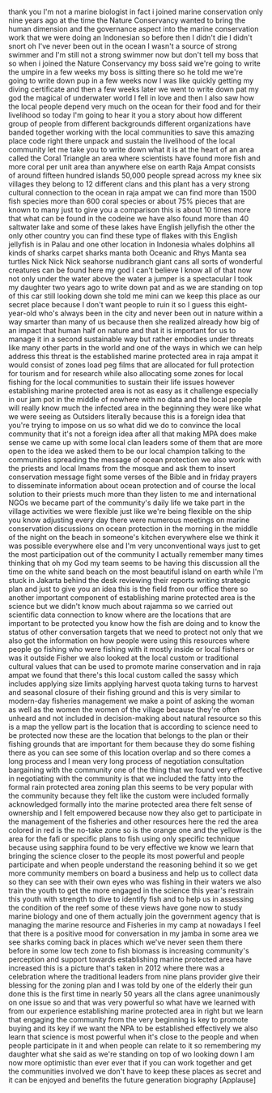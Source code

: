 
thank you I&#39;m not a marine biologist in
fact i joined marine conservation only
nine years ago at the time the Nature
Conservancy wanted to bring the human
dimension and the governance aspect into
the marine conservation work that we
were doing an Indonesian so before then
I didn&#39;t die I didn&#39;t snort oh I&#39;ve
never been out in the ocean I wasn&#39;t a
source of strong swimmer and I&#39;m still
not a strong swimmer now but don&#39;t tell
my boss that so when i joined the Nature
Conservancy my boss said we&#39;re going to
write the umpire in a few weeks my boss
is sitting there so he told me we&#39;re
going to write down pup in a few weeks
now I was like quickly getting my diving
certificate and then a few weeks later
we went to write down pat my god the
magical of underwater world I fell in
love and then I also saw how the local
people depend very much on the ocean for
their food and for their livelihood so
today I&#39;m going to hear it you a story
about how different group of people from
different backgrounds different
organizations have banded together
working with the local communities to
save this amazing place code right there
unpack and sustain the livelihood of the
local community let me take you to write
down what it is at the heart of an area
called the Coral Triangle an area where
scientists have found more fish and more
coral per unit area than anywhere else
on earth Raja Ampat consists of around
fifteen hundred islands 50,000 people
spread across my knee six villages they
belong to 12 different clans and this
plant has a very strong cultural
connection to the ocean in raja ampat we
can find more than 1500 fish species
more than 600 coral species or about 75%
pieces that are known to many just to
give you a comparison this is about 10
times more that what can be found in the
codeine we have also found more than 40
saltwater lake and some of these lakes
have English jellyfish the other the
only other country you can find these
type of flakes with this English
jellyfish is in Palau and one other
location in Indonesia whales dolphins
all kinds of sharks carpet sharks manta
both Oceanic and Rhys Manta sea turtles
Nick Nick Nick seahorse nudibranch giant
cans all sorts of wonderful creatures
can be found here my god I can&#39;t believe
I know all of that now not only under
the water above the water a jumper is a
spectacular I took my daughter two years
ago to write down pat and as we are
standing on top of this car still
looking down she told me mini can we
keep this place as our secret place
because I don&#39;t want people to ruin it
so I guess this eight-year-old who&#39;s
always been in the city and never been
out in nature within a way smarter than
many of us because then she realized
already how big of an impact that human
half on nature and that it is important
for us to manage it in a second
sustainable way but rather embodies
under threats like many other parts in
the world and one of the ways in which
we can help address this threat is the
established marine protected area in
raja ampat it would consist of zones
load peg films that are allocated for
full protection for tourism and for
research while also allocating some
zones for local fishing for the local
communities to sustain their life issues
however establishing marine protected
area is not as easy as it challenge
especially in our jam pot in the middle
of nowhere with no data and the local
people will really know much
the infected area in the beginning they
were like what we were seeing as
Outsiders literally because this is a
foreign idea that you&#39;re trying to
impose on us so what did we do to
convince the local community that it&#39;s
not a foreign idea after all that making
MPA does make sense we came up with some
local clan leaders some of them that are
more open to the idea we asked them to
be our local champion talking to the
communities spreading the message of
ocean protection we also work with the
priests and local Imams from the mosque
and ask them to insert conservation
message fight some verses of the Bible
and in friday prayers to disseminate
information about ocean protection and
of course the local solution to their
priests much more than they listen to me
and international NGOs we became part of
the community&#39;s daily life we take part
in the village activities we were
flexible just like we&#39;re being flexible
on the ship you know adjusting every day
there were numerous meetings on marine
conservation discussions on ocean
protection in the morning in the middle
of the night on the beach in someone&#39;s
kitchen everywhere else we think it was
possible everywhere else and I&#39;m very
unconventional ways just to get the most
participation out of the community I
actually remember many times thinking
that oh my God my team seems to be
having this discussion all the time on
the white sand beach on the most
beautiful island on earth while I&#39;m
stuck in Jakarta behind the desk
reviewing their reports writing
strategic plan and just to give you an
idea this is the field from our office
there so another important component of
establishing marine protected area is
the science but we didn&#39;t know much
about rajamma so we carried out
scientific data connection
to know where are the locations that are
important to be protected you know how
the fish are doing and to know the
status of other conversation targets
that we need to protect not only that we
also got the information on how people
were using this resources where people
go fishing who were fishing with it
mostly inside or local fishers or was it
outside Fisher we also looked at the
local custom or traditional cultural
values that can be used to promote
marine conservation and in raja ampat we
found that there&#39;s this local custom
called the sassy which includes applying
size limits applying harvest quota
taking turns to harvest and seasonal
closure of their fishing ground and this
is very similar to modern-day fisheries
management we make a point of asking the
woman as well as the women the women of
the village because they&#39;re often
unheard and not included in
decision-making about natural resource
so this is a map the yellow part is the
location that is according to science
need to be protected now these are the
location that belongs to the plan or
their fishing grounds that are important
for them because they do some fishing
there as you can see some of this
location overlap and so there comes a
long process and I mean very long
process of negotiation consultation
bargaining with the community one of the
thing that we found very effective in
negotiating with the community is that
we included the fatty into the formal
rain protected area zoning plan this
seems to be very popular with the
community because they felt like the
custom were included formally
acknowledged formally into the marine
protected area there felt sense of
ownership and I felt empowered because
now they also get to participate in the
management of the fisheries and other
resources
here the red the area colored in red is
the no-take zone so is the orange one
and the yellow is the area for the fafi
or specific plans to fish using only
specific technique because using
sapphira found to be very effective we
know we learn that bringing the science
closer to the people its most powerful
and people participate and when people
understand the reasoning behind it so we
get more community members on board a
business and help us to collect data so
they can see with their own eyes who was
fishing in their waters we also train
the youth to get the more engaged in the
science this year&#39;s restrain this youth
with strength to dive to identify fish
and to help us in assessing the
condition of the reef some of these
views have gone now to study marine
biology and one of them actually join
the government agency that is managing
the marine resource and Fisheries in my
camp at nowadays I feel that there is a
positive mood for conversation in my
jamba in some area we see sharks coming
back in places which we&#39;ve never seen
them there before in some low tech zone
to fish biomass is increasing
community&#39;s perception and support
towards establishing marine protected
area have increased this is a picture
that&#39;s taken in 2012 where there was a
celebration where the traditional
leaders from nine plans provider give
their blessing for the zoning plan and I
was told by one of the elderly their gun
done this is the first time in nearly 50
years all the clans agree unanimously on
one issue so and that was very powerful
so what have we learned with from our
experience establishing marine protected
area in right
but we learn that engaging the community
from the very beginning is key to
promote buying and its key if we want
the NPA to be established effectively we
also learn that science is most powerful
when it&#39;s close to the people and when
people participate in it and when people
can relate to it so remembering my
daughter what she said as we&#39;re standing
on top of wo looking down I am now more
optimistic than ever ever that if you
can work together and get the
communities involved we don&#39;t have to
keep these places as secret and it can
be enjoyed and benefits the future
generation biography
[Applause]

